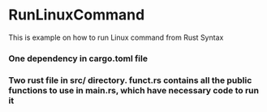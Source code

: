 # RunLinuxCommand
This is example on how to run Linux command from Rust Syntax

### One dependency in cargo.toml file
### Two rust file in src/ directory. funct.rs contains all the public functions to use in main.rs, which have necessary code to run it
